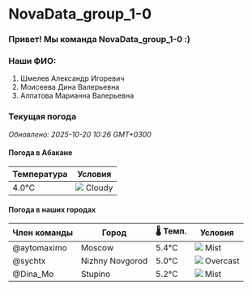 # NovaData_group_1-0
### Привет! Мы команда NovaData_group_1-0 :)

### Наши ФИО:
1. Шмелев Александр Игоревич
2. Моисеева Дина Валерьевна
3. Алпатова Марианна Валерьевна

### Текущая погода
<!-- WEATHER:START -->
_Обновлено: 2025-10-20 10:26 GMT+0300_

#### Погода в Абакане

| Температура | Условия |
|-------------|----------|
| 4.0°C     | ![](https://cdn.weatherapi.com/weather/64x64/day/119.png) Cloudy |

#### Погода в наших городах

| Член команды  | Город               | 🌡️ Темп.  | Условия          |
|---------------|---------------------|-----------|--------------------|
| @aytomaximo    | Moscow              |    5.4°C | ![](https://cdn.weatherapi.com/weather/64x64/day/143.png) Mist         |
| @sychtx        | Nizhny Novgorod     |    5.0°C | ![](https://cdn.weatherapi.com/weather/64x64/day/122.png) Overcast     |
| @Dina_Mo       | Stupino             |    5.2°C | ![](https://cdn.weatherapi.com/weather/64x64/day/143.png) Mist         |

<!-- WEATHER:END -->
